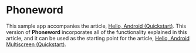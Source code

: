 Phoneword
=========

This sample app accompanies the article, 
[Hello, Android (Quickstart)](http://developer.xamarin.com/guides/android/getting_started/hello,android/hello,android_quickstart/). 
This version of **Phoneword** incorporates all of the functionality 
explained in this article, and it can be used as the starting point for 
the article, 
[Hello, Android Multiscreen (Quickstart)](http://developer.xamarin.com/guides/android/getting_started/hello,android_multiscreen/hello,android_multiscreen_quickstart/).


